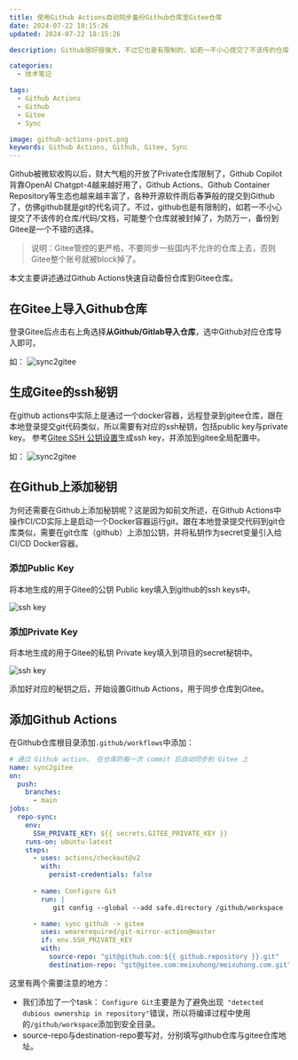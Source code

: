 ```yaml
---
title: 使用Github Actions自动同步备份Github仓库至Gitee仓库
date: 2024-07-22 18:15:26
updated: 2024-07-22 18:15:26

description: Github很好很强大，不过它也是有限制的，如若一不小心提交了不该传的仓库/代码/文档，可能整个仓库就被封掉了，为防万一，备份到Gitee是一个不错的选择。

categories: 
  - 技术笔记

tags: 
  - Github Actions
  - Github
  - Gitee
  - Sync

image: github-actions-post.png
keywords: Github Actions, Github, Gitee, Sync
---
```


Github被微软收购以后，财大气粗的开放了Private仓库限制了，Github Copilot背靠OpenAI Chatgpt-4越来越好用了，Github Actions、Github Container Repository等生态也越来越丰富了，各种开源软件雨后春笋般的提交到Github了，仿佛github就是git的代名词了。不过，github也是有限制的，如若一不小心提交了不该传的仓库/代码/文档，可能整个仓库就被封掉了，为防万一，备份到Gitee是一个不错的选择。

> 说明：Gitee管控的更严格，不要同步一些国内不允许的仓库上去，否则Gitee整个账号就被block掉了。

本文主要讲述通过Github Actions快速自动备份仓库到Gitee仓库。


## 在Gitee上导入Github仓库

登录Gitee后点击右上角选择**从Github/Gitlab导入仓库**，选中Github对应仓库导入即可。

如：
![sync2gitee](/images/posts/sync2gitee-1.png)

## 生成Gitee的ssh秘钥

在github actions中实际上是通过一个docker容器，远程登录到gitee仓库，跟在本地登录提交git代码类似，所以需要有对应的ssh秘钥，包括public key与private key。
参考[Gitee SSH 公钥设置](https://help.gitee.com/base/account/SSH%E5%85%AC%E9%92%A5%E8%AE%BE%E7%BD%AE)生成ssh key，并添加到gitee全局配置中。

如：
![sync2gitee](/images/posts/sync2gitee-2.png)



## 在Github上添加秘钥

为何还需要在Github上添加秘钥呢？这是因为如前文所述，在Github Actions中操作CI/CD实际上是启动一个Docker容器运行git，跟在本地登录提交代码到git仓库类似，需要在git仓库（github）上添加公钥，并将私钥作为secret变量引入给CI/CD Docker容器。

### 添加Public Key

将本地生成的用于Gitee的公钥 Public key填入到github的ssh keys中。

![ssh key](/images/posts/sync2gitee-3.png)


### 添加Private Key

将本地生成的用于Gitee的私钥 Private key填入到项目的secret秘钥中。

![ssh key](/images/posts/sync2gitee-4.png)



添加好对应的秘钥之后，开始设置Github Actions，用于同步仓库到Gitee。



## 添加Github Actions

在Github仓库根目录添加`.github/workflows`中添加：

```yaml
# 通过 Github action， 在仓库的每一次 commit 后自动同步到 Gitee 上
name: sync2gitee
on:
  push:
    branches:
      - main 
jobs:
  repo-sync:
    env:
      SSH_PRIVATE_KEY: ${{ secrets.GITEE_PRIVATE_KEY }}
    runs-on: ubuntu-latest
    steps:
      - uses: actions/checkout@v2
        with:
          persist-credentials: false
          
      - name: Configure Git
        run: |
           git config --global --add safe.directory /github/workspace

      - name: sync github -> gitee
        uses: wearerequired/git-mirror-action@master
        if: env.SSH_PRIVATE_KEY
        with:
          source-repo: "git@github.com:${{ github.repository }}.git"
          destination-repo: "git@gitee.com:meixuhong/meixuhong.com.git"
```

这里有两个需要注意的地方：

- 我们添加了一个task： `Configure Git`主要是为了避免出现` "detected dubious ownership in repository"`错误，所以将编译过程中使用的`/github/workspace`添加到安全目录。
- source-repo与destination-repo要写对，分别填写github仓库与gitee仓库地址。
